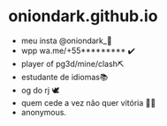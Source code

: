 # oniondark.github.io

- meu insta @oniondark_📌                
- wpp wa.me/+55********* ✔️
- player of pg3d/mine/clash⛏️
- estudante de idiomas📚
- og do rj 🕊️
- quem cede a vez não quer vitória 📌🚷
- anonymous.










